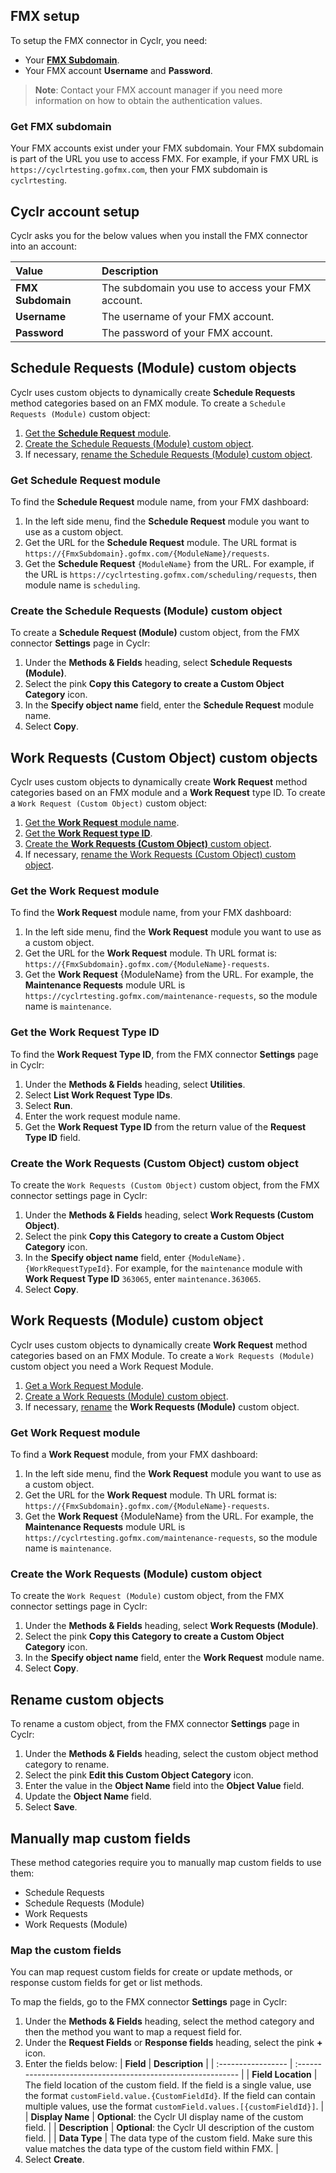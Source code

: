 
## FMX setup

To setup the FMX connector in Cyclr, you need:

*  Your [**FMX Subdomain**](#get-fmx-subdomain).
*  Your FMX account **Username** and **Password**.

> **Note**: Contact your FMX account manager if you need more information on how to obtain the authentication values.

<a name="get-fmx-subdomain"></a>

### Get FMX subdomain

Your FMX accounts exist under your FMX subdomain. Your FMX subdomain is part of the URL you use to access FMX. For example, if your FMX URL is `https://cyclrtesting.gofmx.com`, then your FMX subdomain is `cyclrtesting`.

## Cyclr account setup

Cyclr asks you for the below values when you install the FMX connector into an account:

| Value             | Description                                    |
| :---------------- | :--------------------------------------------- |
| **FMX Subdomain** | The subdomain you use to access your FMX account. |
| **Username**      | The username of your FMX account.              |
| **Password**      | The password of your FMX account.              |


## Schedule Requests (Module) custom objects

Cyclr uses custom objects to dynamically create **Schedule Requests** method categories based on an FMX module. To create a `Schedule Requests (Module)` custom object:

1. [Get the **Schedule Request** module](#get-schedule-request-module).
2. [Create the Schedule Requests (Module) custom object](#create-schedule-requests-module-custom-object).
3. If necessary, [rename the Schedule Requests (Module) custom object](#rename-custom-object).

<a name="get-schedule-request-module"></a>

### Get Schedule Request module

To find the **Schedule Request** module name, from your FMX dashboard:

1. In the left side menu, find the **Schedule Request** module you want to use as a custom object.
2. Get the URL for the **Schedule Request** module. The URL format is `https://{FmxSubdomain}.gofmx.com/{ModuleName}/requests`.
3. Get the **Schedule Request** `{ModuleName}` from the URL. For example, if the URL is `https://cyclrtesting.gofmx.com/scheduling/requests`, then module name is `scheduling`.

<a name="create-schedule-requests-module-custom-object"></a>

### Create the Schedule Requests (Module) custom object

To create a **Schedule Request (Module)** custom object, from the FMX connector **Settings** page in Cyclr:

1. Under the **Methods & Fields** heading, select **Schedule Requests (Module)**.
2. Select the pink **Copy this Category to create a Custom Object Category** icon.
3. In the **Specify object name** field, enter the **Schedule Request** module name.
4. Select **Copy**.

## Work Requests (Custom Object) custom objects

Cyclr uses custom objects to dynamically create **Work Request** method categories based on an FMX module and a **Work Request** type ID. To create a `Work Request (Custom Object)` custom object:

1. [Get the **Work Request** module name](#get-work-request-module-custom-object).
2. [Get the **Work Request type ID**](#get-work-request-type-id-custom-object).
3. [Create the **Work Requests (Custom Object)** custom object](#create-work-requests-custom-object-custom-object).
4. If necessary, [rename the Work Requests (Custom Object) custom object](#rename-custom-object).

<a name="get-work-request-module-custom-object"></a>

### Get the Work Request module

To find the **Work Request** module name, from your FMX dashboard:

1. In the left side menu, find the **Work Request** module you want to use as a custom object.
2. Get the URL for the **Work Request** module. Th URL format is: `https://{FmxSubdomain}.gofmx.com/{ModuleName}-requests`.
3. Get the **Work Request** {ModuleName} from the URL. For example, the **Maintenance Requests** module URL is `https://cyclrtesting.gofmx.com/maintenance-requests`, so the module name is `maintenance`.

<a name="get-work-request-type-id-custom-object"></a>

### Get the Work Request Type ID

To find the **Work Request Type ID**, from the FMX connector **Settings** page in Cyclr:

1. Under the **Methods & Fields** heading, select **Utilities**.
2. Select **List Work Request Type IDs**.
3. Select **Run**.
4. Enter the work request module name.
5. Get the **Work Request Type ID** from the return value of the **Request Type ID** field.

<a name="create-work-requests-custom-object-custom-object"></a>

### Create the Work Requests (Custom Object) custom object

To create the `Work Requests (Custom Object)` custom object, from the FMX connector settings page in Cyclr:

1. Under the **Methods & Fields** heading, select **Work Requests (Custom Object)**.
2. Select the pink **Copy this Category to create a Custom Object Category** icon.
3. In the **Specify object name** field, enter `{ModuleName}.{WorkRequestTypeId}`. For example, for the `maintenance` module with **Work Request Type ID** `363065`, enter `maintenance.363065`.
4. Select **Copy**.

## Work Requests (Module) custom object

Cyclr uses custom objects to dynamically create **Work Request** method categories based on an FMX Module. To create a `Work Requests (Module)` custom object you need a Work Request Module.

1. [Get a Work Request Module](#get-work-request-module-module).
2. [Create a Work Requests (Module) custom object](#create-work-requests-module-custom-object).
3. If necessary, [rename](#rename-custom-object) the **Work Requests (Module)** custom object.

<a name="get-work-request-module-module"></a>

### Get Work Request module

To find a **Work Request** module, from your FMX dashboard:

1. In the left side menu, find the **Work Request** module you want to use as a custom object.
2. Get the URL for the **Work Request** module. Th URL format is: `https://{FmxSubdomain}.gofmx.com/{ModuleName}-requests`.
3. Get the **Work Request** {ModuleName} from the URL. For example, the **Maintenance Requests** module URL is `https://cyclrtesting.gofmx.com/maintenance-requests`, so the module name is `maintenance`.

<a name="create-work-requests-module-custom-object"></a>

### Create the Work Requests (Module) custom object

To create the `Work Request (Module)` custom object, from the FMX connector settings page in Cyclr:

1. Under the **Methods & Fields** heading, select **Work Requests (Module)**.
2. Select the pink **Copy this Category to create a Custom Object Category** icon.
3. In the **Specify object name** field, enter the **Work Request** module name.
4. Select **Copy**.

<a name="rename-custom-object"></a>

## Rename custom objects

To rename a custom object, from the FMX connector **Settings** page in Cyclr:

1. Under the **Methods & Fields** heading, select the custom object method category to rename.
2. Select the pink **Edit this Custom Object Category** icon.
3. Enter the value in the **Object Name** field into the **Object Value** field.
4. Update the **Object Name** field.
5. Select **Save**.

## Manually map custom fields

These method categories require you to manually map custom fields to use them:

*  Schedule Requests
*  Schedule Requests (Module)
*  Work Requests
*  Work Requests (Module)

### Map the custom fields

You can map request custom fields for create or update methods, or response custom fields for get or list methods.

To map the fields, go to the FMX connector **Settings** page in Cyclr:

1. Under the **Methods & Fields** heading, select the method category and then the method you want to map a request field for.
2. Under the **Request Fields** or **Response fields** heading, select the pink **+** icon.
3. Enter the fields below:
   | **Field**              | **Description**                                                  |
   | :----------------- | :----------------------------------------------------------- |
   | **Field Location** | The field location of the custom field. If the field is a single value, use the format `customField.value.{CustomFieldId}`. If the field can contain multiple values, use the format `customField.values.[{customFieldId}]`. |
   | **Display Name**   | **Optional**: the Cyclr UI display name of the custom field.     |
   | **Description**    | **Optional**: the Cyclr UI description of the custom field.     |
   | **Data Type**      | The data type of the custom field. Make sure this value matches the data type of the custom field within FMX. |
4. Select **Create**. 
